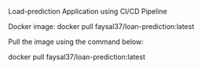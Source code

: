 Load-prediction Application using CI/CD Pipeline

Docker image: docker pull faysal37/loan-prediction:latest

Pull the image using the command below:

docker pull faysal37/loan-prediction:latest